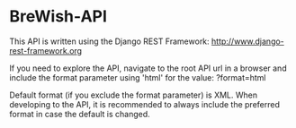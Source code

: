 # BreWish-API
This API is written using the Django REST Framework: http://www.django-rest-framework.org

If you need to explore the API, navigate to the root API url in a browser and include the format parameter using 
'html' for the value:
<root API URL>?format=html

Default format (if you exclude the format parameter) is XML. When developing to the API, it is recommended to always include the preferred format in case the default is changed.
